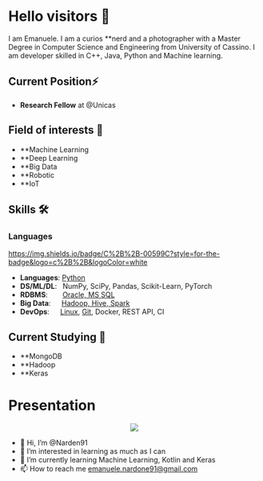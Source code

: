 # Hello visitors 👋
I am Emanuele. I am a curios **nerd and a photographer with a Master Degree in Computer Science and Engineering from University of Cassino.
I am developer skilled in C++, Java, Python and Machine learning.

## Current Position⚡ 
- **Research Fellow** at @Unicas

## Field of interests 👀
- **Machine Learning
- **Deep Learning
- **Big Data
- **Robotic
- **IoT

## Skills 🛠️

### Languages
https://img.shields.io/badge/C%2B%2B-00599C?style=for-the-badge&logo=c%2B%2B&logoColor=white

- **Languages**:        [Python](https://www.coursera.org/account/accomplishments/certificate/NWZB93Q9CXY3)
- **DS/ML/DL**: &nbsp;  NumPy, SciPy, Pandas, Scikit-Learn, PyTorch
- **RDBMS**:   &nbsp;   [Oracle, MS SQL](https://www.coursera.org/account/accomplishments/certificate/VZE7GT5HHXNZ)
- **Big Data**:  &emsp; [Hadoop, Hive, Spark](https://stepik.org/cert/166893)
- **DevOps**:  &ensp;   [Linux](https://stepik.org/cert/144831), [Git](https://www.coursera.org/account/accomplishments/certificate/8NLLEX6PAFUM), Docker, REST API, CI

## Current Studying 🌱
- **MongoDB
- **Hadoop
- **Keras





# Presentation

<p align="center">
  <img src="jobgif.gif">
</p>



- 👋 Hi, I’m @Narden91
- 👀 I’m interested in learning as much as I can
- 🌱 I’m currently learning Machine Learning, Kotlin and Keras
- 📫 How to reach me emanuele.nardone91@gmail.com

<!---
Narden91/Narden91 is a ✨ special ✨ repository because its `README.md` (this file) appears on your GitHub profile.
You can click the Preview link to take a look at your changes.
--->
